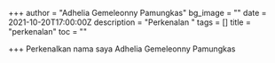 +++
author = "Adhelia Gemeleonny Pamungkas"
bg_image = ""
date = 2021-10-20T17:00:00Z
description = "Perkenalan "
tags = []
title = "perkenalan"
toc = ""

+++
Perkenalkan nama saya Adhelia Gemeleonny Pamungkas